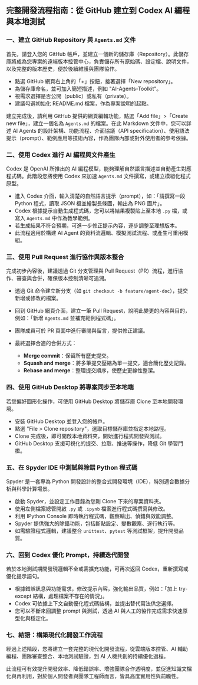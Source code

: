 完整開發流程指南：從 GitHub 建立到 Codex AI 編程與本地測試
---

### 一、建立 GitHub Repository 與 `Agents.md` 文件

首先，請登入您的 GitHub 帳戶，並建立一個新的儲存庫（Repository）。此儲存庫將成為您專案的遠端版本控管中心，負責儲存所有原始碼、設定檔、說明文件，以及完整的版本歷史，便於後續維護與團隊協作。

* 點選 GitHub 網頁右上角的「+」按鈕，接著選擇「New repository」。
* 為儲存庫命名，並可加入簡短描述，例如 "AI-Agents-Toolkit"。
* 視需求選擇是否公開（public）或私有（private）。
* 建議勾選初始化 README.md 檔案，作為專案說明的起點。

建立完成後，請利用 GitHub 提供的網頁編輯功能，點選「Add file」>「Create new file」，建立一個名為 `Agents.md` 的檔案。在此 Markdown 文件中，您可以詳述 AI Agents 的設計架構、功能流程、介面協議（API specification）、使用語法提示（prompt）、範例應用等技術內容，作為團隊內部或對外使用者的參考依據。


### 二、使用 Codex 進行 AI 編程與文件產生

Codex 是 OpenAI 所推出的 AI 編程模型，能夠理解自然語言描述並自動產生對應程式碼。此階段您將使用 Codex 來加速 `Agents.md` 文件撰寫，或建立模組化程式原型。

* 進入 Codex 介面，輸入清楚的自然語言提示（prompt），如：「請撰寫一段 Python 程式，讀取 JSON 檔並繪製長條圖，輸出為 PNG 圖片」。
* Codex 根據提示自動生成程式碼，您可以將結果複製貼上至本地 `.py` 檔，或寫入 `Agents.md` 中作為教學範例。
* 若生成結果不符合預期，可進一步修正提示內容，逐步調整至理想版本。
* 此流程適用於構建 AI Agent 的資料流邏輯、模擬測試流程、或產生可重用模組。


### 三、使用 Pull Request 進行協作與版本整合

完成初步內容後，建議透過 Git 分支管理與 Pull Request（PR）流程，進行協作、審查與合併，確保版本控制清晰可追溯。

* 透過 Git 命令建立新分支（如 `git checkout -b feature/agent-doc`），提交新增或修改的檔案。
* 回到 GitHub 網頁介面，建立一筆 Pull Request，說明此變更的內容與目的，例如：「新增 `Agents.md` 並補充範例程式碼」。
* 團隊成員可於 PR 頁面中進行審閱與留言，提供修正建議。
* 最終選擇合適的合併方式：

  * **Merge commit**：保留所有歷史提交。
  * **Squash and merge**：將多筆提交壓縮為單一提交，適合簡化歷史記錄。
  * **Rebase and merge**：整理提交順序，使歷史更線性整潔。


### 四、使用 GitHub Desktop 將專案同步至本地端

若您偏好圖形化操作，可使用 GitHub Desktop 將儲存庫 Clone 至本地開發環境。

* 安裝 GitHub Desktop 並登入您的帳戶。
* 點選 "File > Clone repository"，選取目標儲存庫並指定本地路徑。
* Clone 完成後，即可開啟本地資料夾，開始進行程式開發與測試。
* GitHub Desktop 支援可視化的提交、拉取、推送等操作，降低 Git 學習門檻。


### 五、在 Spyder IDE 中測試與除錯 Python 程式碼

Spyder 是一套專為 Python 開發設計的整合式開發環境（IDE），特別適合數據分析與科學計算場景。

* 啟動 Spyder，並設定工作目錄為您剛 Clone 下來的專案資料夾。
* 使用左側檔案總管開啟 `.py` 或 `.ipynb` 檔案進行程式碼撰寫與修改。
* 利用 IPython Console 即時執行程式碼，觀察輸出、偵錯與效能調整。
* Spyder 提供強大的除錯功能，包括斷點設定、變數觀察、逐行執行等。
* 如需驗證程式邏輯，建議整合 `unittest`、`pytest` 等測試框架，提升開發品質。


### 六、回到 Codex 優化 Prompt，持續迭代開發

若於本地測試期間發現邏輯不全或需擴充功能，可再次返回 Codex，重新撰寫或優化提示語句。

* 根據錯誤訊息與功能需求，修改提示內容，強化輸出品質，例如：「加上 try-except 結構，處理檔案不存在的情況」。
* Codex 可依據上下文自動優化程式碼結構，並提出替代寫法供您選擇。
* 您可以不斷來回調整 prompt 與測試，透過 AI 與人工的協作完成需求快速原型化與穩定化。


### 七、結語：構築現代化開發工作流程

經過上述階段，您將建立一套完整的現代化開發流程，從雲端版本控管、AI 輔助編程、團隊審查整合、本地測試驗證，到 AI 人機共創的持續優化過程。

此流程可有效提升開發效率、降低錯誤率、增強團隊合作透明度，並促進知識文檔化與再利用，對於個人開發者與團隊工程師而言，皆具高度實用性與前瞻性。

